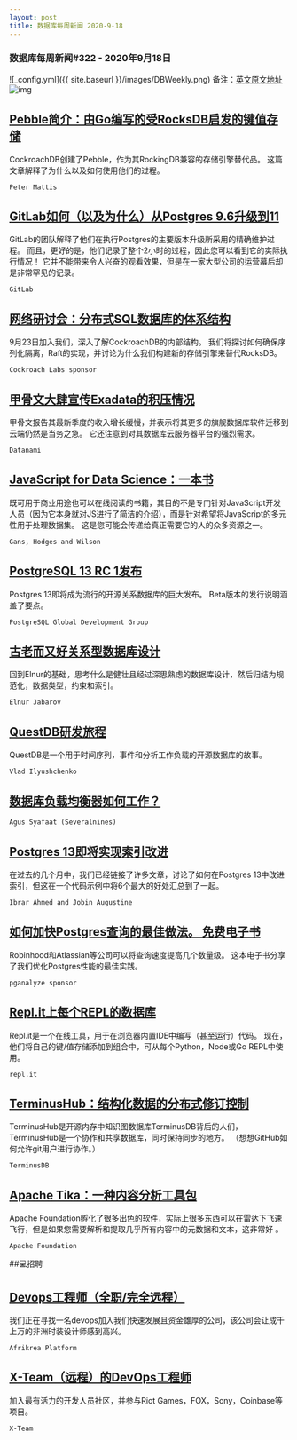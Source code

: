 ```yaml
---
layout: post
title: 数据库每周新闻 2020-9-18
---
```

### 数据库每周新闻#322 - 2020年9月18日
![_config.yml]({{ site.baseurl }}/images/DBWeekly.png)
备注：[英文原文地址](https://dbweekly.com/issues/322)
![img](https://res.cloudinary.com/cpress/image/upload/w_1280,e_sharpen:60/v1600426003/pgho78j2hfkrwd50nf7w.png)


## [Pebble简介：由Go编写的受RocksDB启发的键值存储](https://dbweekly.com/link/95398/web)
CockroachDB创建了Pebble，作为其RockingDB兼容的存储引擎替代品。 这篇文章解释了为什么以及如何使用他们的过程。

`Peter Mattis`


## [GitLab如何（以及为什么）从Postgres 9.6升级到11 ](https://dbweekly.com/link/95399/web)
GitLab的团队解释了他们在执行Postgres的主要版本升级所采用的精确维护过程。 而且，更好的是，他们记录了整个2小时的过程，因此您可以看到它的实际执行情况！ 它并不能带来令人兴奋的观看效果，但是在一家大型公司的运营幕后却是非常罕见的记录。

`GitLab`


## [网络研讨会：分布式SQL数据库的体系结构](https://dbweekly.com/link/95401/web)
9月23日加入我们，深入了解CockroachDB的内部结构。 我们将探讨如何确保序列化隔离，Raft的实现，并讨论为什么我们构建新的存储引擎来替代RocksDB。

`Cockroach Labs sponsor`


## [甲骨文大肆宣传Exadata的积压情况](https://dbweekly.com/link/95402/web)
甲骨文报告其最新季度的收入增长缓慢，并表示将其更多的旗舰数据库软件迁移到云端仍然是当务之急。 它还注意到对其数据库云服务器平台的强烈需求。

`Datanami`


## [JavaScript for Data Science：一本书](https://dbweekly.com/link/95404/web)
既可用于商业用途也可以在线阅读的书籍，其目的不是专门针对JavaScript开发人员（因为它本身就对JS进行了简洁的介绍），而是针对希望将JavaScript的多元性用于处理数据集。 这是您可能会传递给真正需要它的人的众多资源之一。

`Gans, Hodges and Wilson`


## [PostgreSQL 13 RC 1发布](https://dbweekly.com/link/95405/web)
Postgres 13即将成为流行的开源关系数据库的巨大发布。 Beta版本的发行说明涵盖了要点。

`PostgreSQL Global Development Group`


## [古老而又好关系型数据库设计](https://dbweekly.com/link/95407/web)
回到Elnur的基础，思考什么是健壮且经过深思熟虑的数据库设计，然后归结为规范化，数据类型，约束和索引。

`Elnur Jabarov`


## [QuestDB研发旅程](https://dbweekly.com/link/95408/web)
QuestDB是一个用于时间序列，事件和分析工作负载的开源数据库的故事。

`Vlad Ilyushchenko`


## [数据库负载均衡器如何工作？](https://dbweekly.com/link/95410/web)

`Agus Syafaat (Severalnines)`


## [Postgres 13即将实现索引改进](https://dbweekly.com/link/95411/web)
在过去的几个月中，我们已经链接了许多文章，讨论了如何在Postgres 13中改进索引，但这在一个代码示例中将6个最大的好处汇总到了一起。

`Ibrar Ahmed and Jobin Augustine`


## [如何加快Postgres查询的最佳做法。 免费电子书](https://dbweekly.com/link/95412/web)
Robinhood和Atlassian等公司可以将查询速度提高几个数量级。 这本电子书分享了我们优化Postgres性能的最佳实践。

`pganalyze sponsor`


## [Repl.it上每个REPL的数据库](https://dbweekly.com/link/95419/web)
Repl.it是一个在线工具，用于在浏览器内置IDE中编写（甚至运行）代码。 现在，他们将自己的键/值存储添加到组合中，可从每个Python，Node或Go REPL中使用。

`repl.it`


## [TerminusHub：结构化数据的分布式修订控制](https://dbweekly.com/link/95413/web)
TerminusHub是开源内存中知识图数据库TerminusDB背后的人们，TerminusHub是一个协作和共享数据库，同时保持同步的地方。 （想想GitHub如何允许git用户进行协作。）

`TerminusDB`


## [Apache Tika：一种内容分析工具包](https://dbweekly.com/link/95416/web)
Apache Foundation孵化了很多出色的软件，实际上很多东西可以在雷达下飞速飞行，但是如果您需要解析和提取几乎所有内容中的元数据和文本，这非常好 。

`Apache Foundation`

##💻招聘

## [Devops工程师（全职/完全远程）](https://dbweekly.com/link/95417/web)
我们正在寻找一名devops加入我们快速发展且资金雄厚的公司，该公司会让成千上万的非洲时装设计师感到高兴。

`Afrikrea Platform`


## [X-Team（远程）的DevOps工程师](https://dbweekly.com/link/95418/web)
加入最有活力的开发人员社区，并参与Riot Games，FOX，Sony，Coinbase等项目。

`X-Team`
